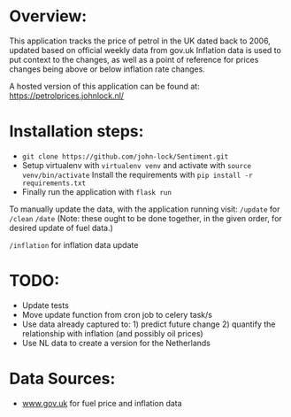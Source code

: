 # Overview:
This application tracks the price of petrol in the UK dated back to 2006, updated based on official weekly data from gov.uk
Inflation data is used to put context to the changes, as well as a point of reference for prices changes being above or below inflation rate changes. 

A hosted version of this application can be found at: https://petrolprices.johnlock.nl/

# Installation steps:
- `git clone https://github.com/john-lock/Sentiment.git`
- Setup virtualenv with `virtualenv venv` and activate with `source venv/bin/activate`
Install the requirements with `pip install -r requirements.txt`
- Finally run the application with `flask run`

To manually update the data, with the application running visit:
`/update` for 
`/clean`
`/date`
(Note: these ought to be done together, in the given order, for desired update of fuel data.)

`/inflation` for inflation data update

# TODO:
- Update tests
- Move update function from cron job to celery task/s
- Use data already captured to: 1) predict future change 2) quantify the relationship with inflation (and possibly oil prices)
- Use NL data to create a version for the Netherlands

# Data Sources:
- www.gov.uk for fuel price and inflation data
